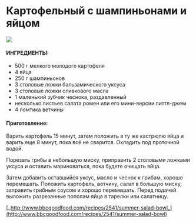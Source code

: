 ﻿---
image: https://s-media-cache-ak0.pinimg.com/564x/6a/b9/48/6ab94893ed172e7f4acef301355d0f89.jpg
---
# Картофельный с шампиньонами и яйцом

![](https://s-media-cache-ak0.pinimg.com/564x/6a/b9/48/6ab94893ed172e7f4acef301355d0f89.jpg)

#### ИНГРЕДИЕНТЫ:

* 500 г мелкого молодого картофеля
* 4 яйца
* 250 г шампиньонов
* 3 столовые ложки бальзамического уксуса
* 3 столовые ложки оливкового масла
* 1 маленький зубчик чеснока, раздавленный
* несколько листьев салата ромен или его мини-версии литтл-джем
* 4 ломтика ветчины

#### Приготовление:

Варить картофель 15 минут, затем положить в ту же кастрюлю яйца и варить еще 8 минут, пока всё не сварится. Охладить под проточной водой.

Порезать грибы в небольшую миску, приправить 2 столовыми ложками уксуса и оставить мариноваться, пока будете очищать яйца.

Затем добавить оставшийся уксус, масло и чеснок к грибам, хорошо перемешать. Положить картофель, ветчину, салат в большую миску, заправить грибным соусом и хорошо перемешать. Перед подачей выложить разрезанные пополам яйца в тарелки или салатницу.

[_http://www.bbcgoodfood.com/recipes/2541/summer-salad-bowl_](http://www.bbcgoodfood.com/recipes/2541/summer-salad-bowl)

